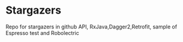 # Stargazers
Repo for stargazers in github API, RxJava,Dagger2,Retrofit, sample of Espresso test and Robolectric 
